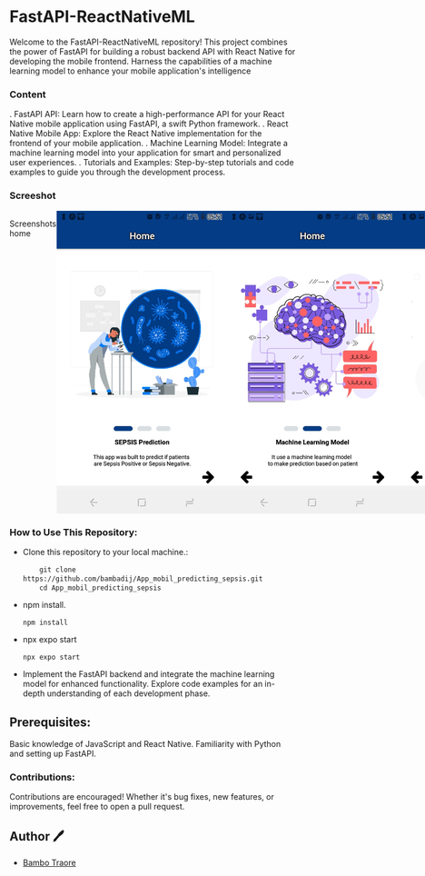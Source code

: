 # FastAPI-ReactNativeML
Welcome to the FastAPI-ReactNativeML repository! This project combines the power of FastAPI for building a robust backend API with React Native for developing the mobile frontend. 
Harness the capabilities of a machine learning model to enhance your mobile application's intelligence

### Content
. FastAPI API: Learn how to create a high-performance API for your React Native mobile application using FastAPI, a swift Python framework.
. React Native Mobile App: Explore the React Native implementation for the frontend of your mobile application.
. Machine Learning Model: Integrate a machine learning model into your application for smart and personalized user experiences.
. Tutorials and Examples: Step-by-step tutorials and code examples to guide you through the development process.

### Screeshot
<div style="display: flex; ">
<!--     <div style="flex: 33.33%; text-align: center;"> -->
        <p>Screenshots home</p>
        <img src="assets/images/sep1.jpeg" alt="Top" width="300"/>
        <img src="assets/images/ml2.jpeg" alt="Top" width="300"/>
        <img src="assets/images/not2.jpeg" alt="Top" width="300"/>
<!--     </div> -->
    <div style="flex: 33.33%; text-align: center;">
        <p>Sepsis</p>
        <img src="assets/images/form2.jpeg" alt="Middle" width="300"/>
        </div>
    <div style="flex: 33.33%; text-align: center;">
        <p>Test Prediction</p>
        <img src="assets/images/posi3.jpeg" alt="Middle" width="300"/>
        <img src="assets/images/neg3.jpeg" alt="Middle" width="300"/>
        </div>
</div>

### How to Use This Repository:


- Clone this repository to your local machine.:
  
          git clone https://github.com/bambadij/App_mobil_predicting_sepsis.git
          cd App_mobil_predicting_sepsis
  
- npm install.
  
      npm install
  
- npx expo start
  
      npx expo start
  
- Implement the FastAPI backend and integrate the machine learning model for enhanced functionality.
Explore code examples for an in-depth understanding of each development phase.

## Prerequisites:

Basic knowledge of JavaScript and React Native.
Familiarity with Python and setting up FastAPI.

### Contributions:
Contributions are encouraged! Whether it's bug fixes, new features, or improvements, feel free to open a pull request.

## Author 🖊️
- [Bambo Traore](https://www.linkedin.com/in/traore-bambo/)

